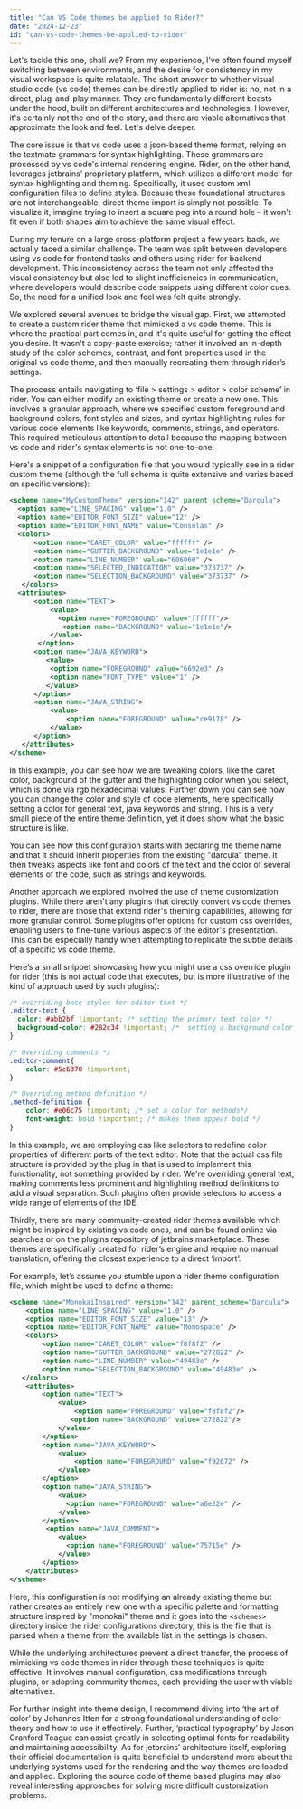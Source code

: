```yaml
---
title: "Can VS Code themes be applied to Rider?"
date: "2024-12-23"
id: "can-vs-code-themes-be-applied-to-rider"
---
```


Let's tackle this one, shall we? From my experience, I've often found myself switching between environments, and the desire for consistency in my visual workspace is quite relatable. The short answer to whether visual studio code (vs code) themes can be directly applied to rider is: no, not in a direct, plug-and-play manner. They are fundamentally different beasts under the hood, built on different architectures and technologies. However, it's certainly not the end of the story, and there are viable alternatives that approximate the look and feel. Let's delve deeper.

The core issue is that vs code uses a json-based theme format, relying on the textmate grammars for syntax highlighting. These grammars are processed by vs code's internal rendering engine. Rider, on the other hand, leverages jetbrains’ proprietary platform, which utilizes a different model for syntax highlighting and theming. Specifically, it uses custom xml configuration files to define styles. Because these foundational structures are not interchangeable, direct theme import is simply not possible. To visualize it, imagine trying to insert a square peg into a round hole – it won't fit even if both shapes aim to achieve the same visual effect.

During my tenure on a large cross-platform project a few years back, we actually faced a similar challenge. The team was split between developers using vs code for frontend tasks and others using rider for backend development. This inconsistency across the team not only affected the visual consistency but also led to slight inefficiencies in communication, where developers would describe code snippets using different color cues. So, the need for a unified look and feel was felt quite strongly.

We explored several avenues to bridge the visual gap. First, we attempted to create a custom rider theme that mimicked a vs code theme. This is where the practical part comes in, and it's quite useful for getting the effect you desire. It wasn't a copy-paste exercise; rather it involved an in-depth study of the color schemes, contrast, and font properties used in the original vs code theme, and then manually recreating them through rider’s settings.

The process entails navigating to ‘file > settings > editor > color scheme’ in rider. You can either modify an existing theme or create a new one. This involves a granular approach, where we specified custom foreground and background colors, font styles and sizes, and syntax highlighting rules for various code elements like keywords, comments, strings, and operators. This required meticulous attention to detail because the mapping between vs code and rider's syntax elements is not one-to-one.

Here's a snippet of a configuration file that you would typically see in a rider custom theme (although the full schema is quite extensive and varies based on specific versions):

```xml
<scheme name="MyCustomTheme" version="142" parent_scheme="Darcula">
  <option name="LINE_SPACING" value="1.0" />
  <option name="EDITOR_FONT_SIZE" value="12" />
  <option name="EDITOR_FONT_NAME" value="Consolas" />
  <colors>
      <option name="CARET_COLOR" value="ffffff" />
      <option name="GUTTER_BACKGROUND" value="1e1e1e" />
      <option name="LINE_NUMBER" value="606060" />
      <option name="SELECTED_INDICATION" value="373737" />
      <option name="SELECTION_BACKGROUND" value="373737" />
   </colors>
  <attributes>
      <option name="TEXT">
          <value>
            <option name="FOREGROUND" value="ffffff"/>
             <option name="BACKGROUND" value="1e1e1e"/>
          </value>
       </option>
      <option name="JAVA_KEYWORD">
         <value>
          <option name="FOREGROUND" value="6692e3" />
          <option name="FONT_TYPE" value="1" />
         </value>
      </option>
      <option name="JAVA_STRING">
          <value>
              <option name="FOREGROUND" value="ce9178" />
          </value>
      </option>
   </attributes>
</scheme>

```

In this example, you can see how we are tweaking colors, like the caret color, background of the gutter and the highlighting color when you select, which is done via rgb hexadecimal values. Further down you can see how you can change the color and style of code elements, here specifically setting a color for general text, java keywords and string. This is a very small piece of the entire theme definition, yet it does show what the basic structure is like.

You can see how this configuration starts with declaring the theme name and that it should inherit properties from the existing "darcula" theme. It then tweaks aspects like font and colors of the text and the color of several elements of the code, such as strings and keywords.

Another approach we explored involved the use of theme customization plugins. While there aren't any plugins that directly convert vs code themes to rider, there are those that extend rider's theming capabilities, allowing for more granular control. Some plugins offer options for custom css overrides, enabling users to fine-tune various aspects of the editor's presentation. This can be especially handy when attempting to replicate the subtle details of a specific vs code theme.

Here’s a small snippet showcasing how you might use a css override plugin for rider (this is not actual code that executes, but is more illustrative of the kind of approach used by such plugins):

```css
/* overriding base styles for editor text */
.editor-text {
  color: #abb2bf !important; /* setting the primary text color */
  background-color: #282c34 !important; /*  setting a background color similar to dark vs code themes*/
}

/* Overriding comments */
.editor-comment{
    color: #5c6370 !important;
}

/* Overriding method definition */
.method-definition {
    color: #e06c75 !important; /* set a color for methods*/
    font-weight: bold !important; /* makes them appear bold */
}
```

In this example, we are employing css like selectors to redefine color properties of different parts of the text editor. Note that the actual css file structure is provided by the plug in that is used to implement this functionality, not something provided by rider. We're overriding general text, making comments less prominent and highlighting method definitions to add a visual separation. Such plugins often provide selectors to access a wide range of elements of the IDE.

Thirdly, there are many community-created rider themes available which might be inspired by existing vs code ones, and can be found online via searches or on the plugins repository of jetbrains marketplace. These themes are specifically created for rider’s engine and require no manual translation, offering the closest experience to a direct ‘import’.

For example, let’s assume you stumble upon a rider theme configuration file, which might be used to define a theme:

```xml
<scheme name="MonokaiInspired" version="142" parent_scheme="Darcula">
    <option name="LINE_SPACING" value="1.0" />
    <option name="EDITOR_FONT_SIZE" value="13" />
    <option name="EDITOR_FONT_NAME" value="Monospace" />
    <colors>
        <option name="CARET_COLOR" value="f8f8f2" />
        <option name="GUTTER_BACKGROUND" value="272822" />
        <option name="LINE_NUMBER" value="49483e" />
        <option name="SELECTION_BACKGROUND" value="49483e" />
   </colors>
    <attributes>
        <option name="TEXT">
            <value>
                <option name="FOREGROUND" value="f8f8f2"/>
               <option name="BACKGROUND" value="272822"/>
            </value>
        </option>
        <option name="JAVA_KEYWORD">
            <value>
                <option name="FOREGROUND" value="f92672" />
            </value>
        </option>
        <option name="JAVA_STRING">
            <value>
              <option name="FOREGROUND" value="a6e22e" />
            </value>
        </option>
         <option name="JAVA_COMMENT">
            <value>
              <option name="FOREGROUND" value="75715e" />
            </value>
        </option>
    </attributes>
</scheme>
```

Here, this configuration is not modifying an already existing theme but rather creates an entirely new one with a specific palette and formatting structure inspired by "monokai" theme and it goes into the `<schemes>` directory inside the rider configurations directory, this is the file that is parsed when a theme from the available list in the settings is chosen.

While the underlying architectures prevent a direct transfer, the process of mimicking vs code themes in rider through these techniques is quite effective. It involves manual configuration, css modifications through plugins, or adopting community themes, each providing the user with viable alternatives.

For further insight into theme design, I recommend diving into ‘the art of color’ by Johannes Itten for a strong foundational understanding of color theory and how to use it effectively. Further, ‘practical typography’ by Jason Cranford Teague can assist greatly in selecting optimal fonts for readability and maintaining accessibility. As for jetbrains’ architecture itself, exploring their official documentation is quite beneficial to understand more about the underlying systems used for the rendering and the way themes are loaded and applied. Exploring the source code of theme based plugins may also reveal interesting approaches for solving more difficult customization problems.
